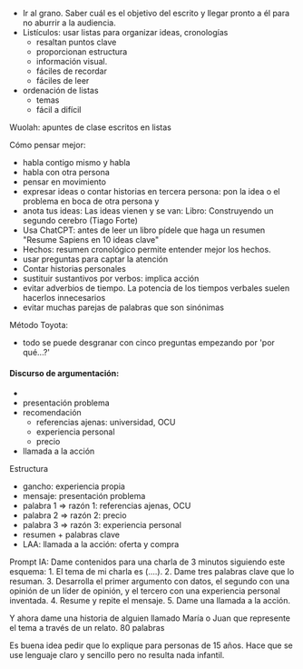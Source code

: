 - Ir al grano. Saber cuál es el objetivo del escrito y llegar pronto a él para no aburrir a la audiencia.
- Listículos: usar listas para organizar ideas, cronologías
	- resaltan puntos clave
	- proporcionan estructura
	- información visual.
	- fáciles de recordar
	- fáciles de leer
- ordenación de listas
	- temas
	- fácil a difícil


Wuolah: apuntes de clase escritos en listas

Cómo pensar mejor:
- habla contigo mismo y habla
- habla con otra persona
- pensar en movimiento
- expresar ideas o contar historias en tercera persona: pon la idea o el problema en boca de otra persona y
- anota tus ideas: Las ideas vienen y se van: Libro: Construyendo un segundo cerebro (Tiago Forte)
- Usa ChatCPT: antes de leer un libro pídele que haga un resumen "Resume Sapiens en 10 ideas clave"
- Hechos: resumen cronológico permite entender mejor los hechos.
- usar preguntas para captar la atención
- Contar historias personales 
- sustituir sustantivos por verbos: implica acción
- evitar adverbios de tiempo. La potencia de los tiempos verbales suelen hacerlos innecesarios
- evitar muchas parejas de palabras que son sinónimas


Método Toyota:
- todo se puede desgranar con cinco preguntas empezando por 'por qué...?'

#### Discurso de argumentación: ####
- 
- presentación problema
- recomendación
	- referencias ajenas: universidad, OCU
	- experiencia personal
	- precio
- llamada a la acción

Estructura 
- gancho: experiencia propia
- mensaje: presentación problema
- palabra 1 => razón 1: referencias ajenas, OCU
- palabra 2 => razón 2: precio
- palabra 3 => razón 3: experiencia personal
- resumen + palabras clave
- LAA: llamada a la acción: oferta y compra 

Prompt IA:
Dame contenidos para una charla de 3 minutos siguiendo este esquema: 1. El tema de mi charla es (....). 2. Dame tres palabras clave que lo resuman. 3. Desarrolla el primer argumento con datos, el segundo con una opinión de un líder de opinión, y el tercero con una experiencia personal inventada. 4. Resume y repite el mensaje. 5. Dame una llamada a la acción.

Y ahora dame una historia de alguien llamado María o Juan que represente el tema a través de un relato. 80 palabras

Es buena idea pedir que lo explique para personas de 15 años. Hace que se use lenguaje claro y sencillo pero no resulta nada infantil.

